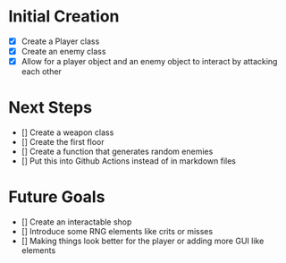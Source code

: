 # Initial Creation
- [x] Create a Player class 
- [x] Create an enemy class
- [x] Allow for a player object and an enemy object to interact by attacking each other

# Next Steps
- [] Create a weapon class
- [] Create the first floor
- [] Create a function that generates random enemies
- [] Put this into Github Actions instead of in markdown files

# Future Goals
- [] Create an interactable shop
- [] Introduce some RNG elements like crits or misses
- [] Making things look better for the player or adding more GUI like elements